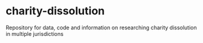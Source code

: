 # charity-dissolution
 Repository for data, code and information on researching charity dissolution in multiple jurisdictions
